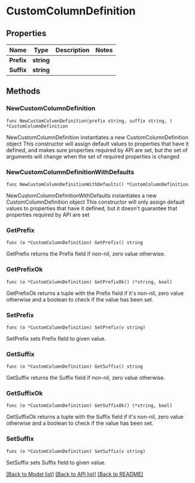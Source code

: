 # CustomColumnDefinition

## Properties

Name | Type | Description | Notes
------------ | ------------- | ------------- | -------------
**Prefix** | **string** |  | 
**Suffix** | **string** |  | 

## Methods

### NewCustomColumnDefinition

`func NewCustomColumnDefinition(prefix string, suffix string, ) *CustomColumnDefinition`

NewCustomColumnDefinition instantiates a new CustomColumnDefinition object
This constructor will assign default values to properties that have it defined,
and makes sure properties required by API are set, but the set of arguments
will change when the set of required properties is changed

### NewCustomColumnDefinitionWithDefaults

`func NewCustomColumnDefinitionWithDefaults() *CustomColumnDefinition`

NewCustomColumnDefinitionWithDefaults instantiates a new CustomColumnDefinition object
This constructor will only assign default values to properties that have it defined,
but it doesn't guarantee that properties required by API are set

### GetPrefix

`func (o *CustomColumnDefinition) GetPrefix() string`

GetPrefix returns the Prefix field if non-nil, zero value otherwise.

### GetPrefixOk

`func (o *CustomColumnDefinition) GetPrefixOk() (*string, bool)`

GetPrefixOk returns a tuple with the Prefix field if it's non-nil, zero value otherwise
and a boolean to check if the value has been set.

### SetPrefix

`func (o *CustomColumnDefinition) SetPrefix(v string)`

SetPrefix sets Prefix field to given value.


### GetSuffix

`func (o *CustomColumnDefinition) GetSuffix() string`

GetSuffix returns the Suffix field if non-nil, zero value otherwise.

### GetSuffixOk

`func (o *CustomColumnDefinition) GetSuffixOk() (*string, bool)`

GetSuffixOk returns a tuple with the Suffix field if it's non-nil, zero value otherwise
and a boolean to check if the value has been set.

### SetSuffix

`func (o *CustomColumnDefinition) SetSuffix(v string)`

SetSuffix sets Suffix field to given value.



[[Back to Model list]](../README.md#documentation-for-models) [[Back to API list]](../README.md#documentation-for-api-endpoints) [[Back to README]](../README.md)



